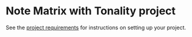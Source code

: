 # Note Matrix with Tonality project

See the 
[project requirements](http://www.cs.hmc.edu/~benw/teaching/cs111_fa14/project.html) 
for instructions on setting up your project.
